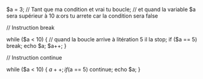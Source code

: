 $a = 3;
// Tant que ma condition et vrai tu boucle;
// et quand la variable $a sera supérieur à 10 a:ors tu arrete car la condition sera false


// Instruction break

while ($a < 10) {
    // quand la boucle arrive à litération 5 il la stop;
    if ($a == 5) break;
    echo $a;
    $a++;
}


// Instruction continue

while ($a < 10) {
   $a++;
    if($a == 5) continue;
   echo $a;
}

